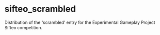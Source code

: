 sifteo_scrambled
================

Distribution of the 'scrambled' entry for the Experimental Gameplay Project Sifteo competition.
